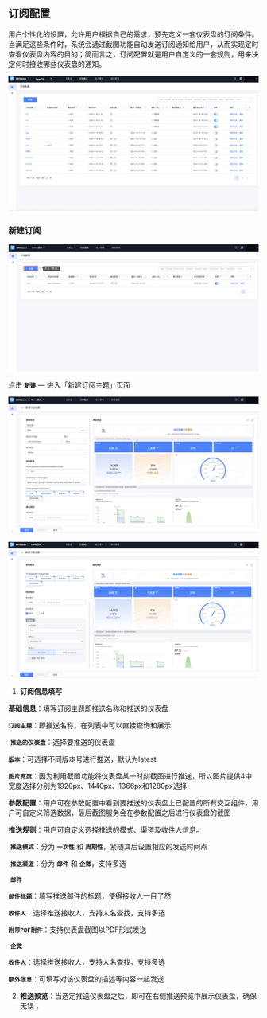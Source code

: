 ## 订阅配置

用户个性化的设置，允许用户根据自己的需求，预先定义一套仪表盘的订阅条件。当满足这些条件时，系统会通过截图功能自动发送订阅通知给用户，从而实现定时查看仪表盘内容的目的；简而言之，订阅配置就是用户自定义的一套规则，用来决定何时接收哪些仪表盘的通知。

![Subscribe-to-push](../media/Subscribe-to-push.png)

### 新建订阅

![New-subscription-them](../media/New-subscription-theme.png)

点击 **`新建`** — 进入「新建订阅主题」页面

![New-subscription-theme1](../media/New-subscription-theme1.png)

![New-subscription-theme2](../media/New-subscription-theme2.png)

1. **订阅信息填写**

**基础信息**：填写订阅主题即推送名称和推送的仪表盘

​        **`订阅主题`**：即推送名称，在列表中可以直接查询和展示

​        **`推送的仪表盘`**：选择要推送的仪表盘

​        **`版本`**：可选择不同版本号进行推送，默认为latest

​        **`图片宽度`**：因为利用截图功能将仪表盘某一时刻截图进行推送，所以图片提供4中宽度选择分别为1920px、1440px、1366px和1280px选择

**参数配置**：用户可在参数配置中看到要推送的仪表盘上已配置的所有交互组件，用户可自定义筛选数据，最后截图服务会在参数配置之后进行仪表盘的截图

**推送规则**：用户可自定义选择推送的模式、渠道及收件人信息。

​          **`推送模式`**：分为 **`一次性`** 和  **`周期性`**，紧随其后设置相应的发送时间点

​          **`推送渠道`**：分为 **`邮件`** 和  **`企微`**，支持多选

​                 **`邮件`**

​                            **`邮件标题`**：填写推送邮件的标题，使得接收人一目了然

​                            **`收件人`**：选择推送接收人，支持人名查找，支持多选

​                            **`附带PDF附件`**：支持仪表盘截图以PDF形式发送

​                  **`企微`**

​                             **`收件人`**：选择推送接收人，支持人名查找，支持多选

​                             **`额外信息`**：可填写对该仪表盘的描述等内容一起发送

2. **推送预览**：当选定推送仪表盘之后，即可在右侧推送预览中展示仪表盘，确保无误；
